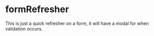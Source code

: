 # formRefresher

This is just a quick refresher on a form, it will have a modal for when validation occurs.
